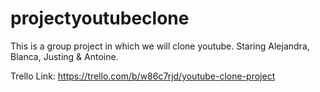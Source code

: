 # projectyoutubeclone
This is a group project in which we will clone youtube. Staring Alejandra, Blanca, Justing &amp; Antoine.


Trello Link: https://trello.com/b/w86c7rjd/youtube-clone-project
